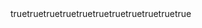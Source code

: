 ---
name: 1.20 Issue Report
about: Report an issue with the 1.20 version of Random Loot
title: ''
labels: [1.20, Bug, Unreviewed]
assignees: ''
body:
  - type: markdown
    attributes:
      value: |
        Please note that 1.20 versions of the mod are in alpha, so are subject to change. Before submitting an issue, please search the following links to make sure your issue is not covered:
                
        Please fill in the following template to report your issue.
        
  - type: markdown
    attributes:
      value: "## Versions"
  
  - type: input
    id: minecraft-version
    attributes:
      label: Minecraft Version
      value: 1.20.2
    validations:
      required: true
  - type: input
    id: forge-version
    attributes:
      label: Forge Version
      placeholder: "Ex: 48.1.0"
    validations:
      required: true
    validations:
      required: true
  - type: input
    id: mod-version
    attributes:
      label: "Random Loot Mod Version"
      description: "'Latest' is not a valid answer, write an exact version number"
    validations:
      required: true
  
 
  - type: markdown
    attributes:
      value: "## Issue Description"

  - type: textarea
    id: description
    attributes:
      label: Describe your issue
    validations:
      required: true
  
  - type: input
    id: crash-report
    attributes:
      label: Crash Report
      description: Paste a link to the crash report, if present
    validations:
      required: false
      
  - type: textarea
    id: other-mods
    attributes:
      label: Other mods
      description: List the smallest set of mods you have used to reproduce this issue. Please do not list a modpack name unless the modpack is public
    validations:
      required: true
        
        
  - type: markdown
    attributes:
      value: "## Confirm the following"
      
  - type: dropdown
    id: performance-enhancers
    attributes:
      label: "Performance Enchancers"
      description: "Select all that you were using when you reproduced the issue. Please attempt to reproduce the issue without them."
      multiple: true
      options:
        - 'Optifine'
        - 'Performant'
        - 'Rubidium/Embeddium'
        - 'Other (specify under other mods)'
        - 'None of the above'
    validations:
      required: true
      
---